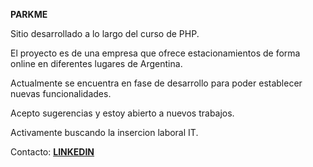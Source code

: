 <strong>PARKME</strong>

Sitio desarrollado a lo largo del curso de PHP.

El proyecto es de una empresa que ofrece estacionamientos de forma online en diferentes lugares de Argentina. 

Actualmente se encuentra en fase de desarrollo para poder establecer nuevas funcionalidades.

Acepto sugerencias y estoy abierto a nuevos trabajos.

Activamente buscando la insercion laboral IT.

Contacto: <a href="https://www.linkedin.com/in/andresfernandezdeveloper/" target="_blank"><strong>LINKEDIN</strong><a/>
